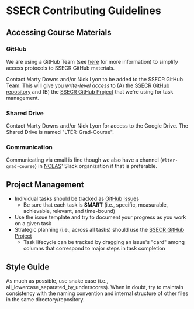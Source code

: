 # SSECR Contributing Guidelines

## Accessing Course Materials

### GitHub

We are using a GitHub Team (see [here](https://docs.github.com/en/organizations/organizing-members-into-teams/about-teams) for more information) to simplify access protocols to SSECR GitHub materials.

Contact Marty Downs and/or Nick Lyon to be added to the SSECR GitHub Team. This will give you _write-level access_ to (A) the [SSECR GitHub repository](https://github.com/lter/ssecr) and (B) the [SSECR GitHub Project](https://github.com/orgs/lter/projects/6) that we're using for task management.

### Shared Drive

Contact Marty Downs and/or Nick Lyon for access to the Google Drive. The Shared Drive is named "LTER-Grad-Course".

### Communication

Communicating via email is fine though we also have a channel (`#lter-grad-course`) in [NCEAS](https://www.nceas.ucsb.edu/)' Slack organization if that is preferable.

## Project Management

- Individual tasks should be tracked as [GitHub Issues](https://docs.github.com/en/issues/tracking-your-work-with-issues/quickstart)
    - Be sure that each task is **SMART** (i.e., specific, measurable, achievable, relevant, and time-bound)
- Use the issue template and try to document your progress as you work on a given task
- Strategic planning (i.e., across all tasks) should use the [SSECR GitHub Project](https://github.com/orgs/lter/projects/6/views/1)
    - Task lifecycle can be tracked by dragging an issue's "card" among columns that correspond to major steps in task completion

## Style Guide

As much as possible, use snake case (i.e., all_lowercase_separated_by_underscores). When in doubt, try to maintain consistency with the naming convention and internal structure of other files in the same directory/repository.
